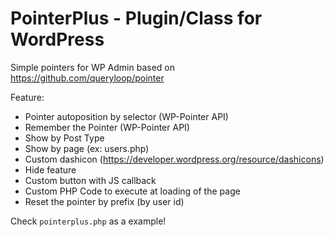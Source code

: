 PointerPlus - Plugin/Class for WordPress
=======

Simple pointers for WP Admin based on https://github.com/queryloop/pointer

Feature:

* Pointer autoposition by selector (WP-Pointer API)
* Remember the Pointer  (WP-Pointer API)
* Show by Post Type
* Show by page (ex: users.php)
* Custom dashicon (https://developer.wordpress.org/resource/dashicons)
* Hide feature
* Custom button with JS callback
* Custom PHP Code to execute at loading of the page
* Reset the pointer by prefix (by user id)

Check `pointerplus.php` as a example!